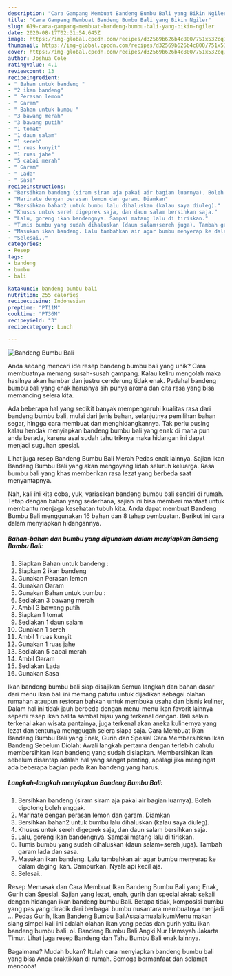 ```yaml
---
description: "Cara Gampang Membuat Bandeng Bumbu Bali yang Bikin Ngiler"
title: "Cara Gampang Membuat Bandeng Bumbu Bali yang Bikin Ngiler"
slug: 619-cara-gampang-membuat-bandeng-bumbu-bali-yang-bikin-ngiler
date: 2020-08-17T02:31:54.645Z
image: https://img-global.cpcdn.com/recipes/d32569b626b4c800/751x532cq70/bandeng-bumbu-bali-foto-resep-utama.jpg
thumbnail: https://img-global.cpcdn.com/recipes/d32569b626b4c800/751x532cq70/bandeng-bumbu-bali-foto-resep-utama.jpg
cover: https://img-global.cpcdn.com/recipes/d32569b626b4c800/751x532cq70/bandeng-bumbu-bali-foto-resep-utama.jpg
author: Joshua Cole
ratingvalue: 4.1
reviewcount: 13
recipeingredient:
- " Bahan untuk bandeng "
- "2 ikan bandeng"
- " Perasan lemon"
- " Garam"
- " Bahan untuk bumbu "
- "3 bawang merah"
- "3 bawang putih"
- "1 tomat"
- "1 daun salam"
- "1 sereh"
- "1 ruas kunyit"
- "1 ruas jahe"
- "5 cabai merah"
- " Garam"
- " Lada"
- " Sasa"
recipeinstructions:
- "Bersihkan bandeng (siram siram aja pakai air bagian luarnya). Boleh dipotong boleh enggak."
- "Marinate dengan perasan lemon dan garam. Diamkan"
- "Bersihkan bahan2 untuk bumbu lalu dihaluskan (kalau saya diuleg)."
- "Khusus untuk sereh digeprek saja, dan daun salam bersihkan saja."
- "Lalu, goreng ikan bandengnya. Sampai matang lalu di tiriskan."
- "Tumis bumbu yang sudah dihaluskan (daun salam+sereh juga). Tambah garam lada dan sasa."
- "Masukan ikan bandeng. Lalu tambahkan air agar bumbu menyerap ke dalam daging ikan. Campurkan. Nyala api kecil aja."
- "Selesai.."
categories:
- Resep
tags:
- bandeng
- bumbu
- bali

katakunci: bandeng bumbu bali 
nutrition: 255 calories
recipecuisine: Indonesian
preptime: "PT11M"
cooktime: "PT36M"
recipeyield: "3"
recipecategory: Lunch

---
```



![Bandeng Bumbu Bali](https://img-global.cpcdn.com/recipes/d32569b626b4c800/751x532cq70/bandeng-bumbu-bali-foto-resep-utama.jpg)

Anda sedang mencari ide resep bandeng bumbu bali yang unik? Cara membuatnya memang susah-susah gampang. Kalau keliru mengolah maka hasilnya akan hambar dan justru cenderung tidak enak. Padahal bandeng bumbu bali yang enak harusnya sih punya aroma dan cita rasa yang bisa memancing selera kita.

Ada beberapa hal yang sedikit banyak mempengaruhi kualitas rasa dari bandeng bumbu bali, mulai dari jenis bahan, selanjutnya pemilihan bahan segar, hingga cara membuat dan menghidangkannya. Tak perlu pusing kalau hendak menyiapkan bandeng bumbu bali yang enak di mana pun anda berada, karena asal sudah tahu triknya maka hidangan ini dapat menjadi suguhan spesial.

Lihat juga resep Bandeng Bumbu Bali Merah Pedas enak lainnya. Sajian Ikan Bandeng Bumbu Bali yang akan mengoyang lidah seluruh keluarga. Rasa bumbu bali yang khas memberikan rasa lezat yang berbeda saat menyantapnya.


Nah, kali ini kita coba, yuk, variasikan bandeng bumbu bali sendiri di rumah. Tetap dengan bahan yang sederhana, sajian ini bisa memberi manfaat untuk membantu menjaga kesehatan tubuh kita. Anda dapat membuat Bandeng Bumbu Bali menggunakan 16 bahan dan 8 tahap pembuatan. Berikut ini cara dalam menyiapkan hidangannya.

<!--inarticleads1-->

##### Bahan-bahan dan bumbu yang digunakan dalam menyiapkan Bandeng Bumbu Bali:

1. Siapkan  Bahan untuk bandeng :
1. Siapkan 2 ikan bandeng
1. Gunakan  Perasan lemon
1. Gunakan  Garam
1. Gunakan  Bahan untuk bumbu :
1. Sediakan 3 bawang merah
1. Ambil 3 bawang putih
1. Siapkan 1 tomat
1. Sediakan 1 daun salam
1. Gunakan 1 sereh
1. Ambil 1 ruas kunyit
1. Gunakan 1 ruas jahe
1. Sediakan 5 cabai merah
1. Ambil  Garam
1. Sediakan  Lada
1. Gunakan  Sasa


Ikan bandeng bumbu bali siap disajikan Semua langkah dan bahan dasar dari menu ikan bali ini memang patutu untuk dijadikan sebagai olahan rumahan ataupun restoran bahkan untuk membuka usaha dan bisnis kuliner, Dalam hal ini tidak jauh berbeda dengan menu-menu ikan favorit lainnya seperti resep ikan balita sambal hijau yang terkenal dengan. Bali selain terkenal akan wisata pantainya, juga terkenal akan aneka kulinernya yang lezat dan tentunya menggugah selera siapa saja. Cara Membuat Ikan Bandeng Bumbu Bali yang Enak, Gurih dan Spesial Cara Membersihkan Ikan Bandeng Sebelum Diolah: Awali langkah pertama dengan terlebih dahulu membersihkan ikan bandeng yang sudah disiapkan. Membersihkan ikan sebelum disantap adalah hal yang sangat penting, apalagi jika mengingat ada beberapa bagian pada ikan bandeng yang harus. 

<!--inarticleads2-->

##### Langkah-langkah menyiapkan Bandeng Bumbu Bali:

1. Bersihkan bandeng (siram siram aja pakai air bagian luarnya). Boleh dipotong boleh enggak.
1. Marinate dengan perasan lemon dan garam. Diamkan
1. Bersihkan bahan2 untuk bumbu lalu dihaluskan (kalau saya diuleg).
1. Khusus untuk sereh digeprek saja, dan daun salam bersihkan saja.
1. Lalu, goreng ikan bandengnya. Sampai matang lalu di tiriskan.
1. Tumis bumbu yang sudah dihaluskan (daun salam+sereh juga). Tambah garam lada dan sasa.
1. Masukan ikan bandeng. Lalu tambahkan air agar bumbu menyerap ke dalam daging ikan. Campurkan. Nyala api kecil aja.
1. Selesai..


Resep Memasak dan Cara Membuat Ikan Bandeng Bumbu Bali yang Enak, Gurih dan Spesial. Sajian yang lezat, enah, gurih dan special akrab sekali dengan hidangan ikan bandeng bumbu Bali. Betapa tidak, komposisi bumbu yang pas yang diracik dari berbagai bumbu nusantara membuatnya menjadi … Pedas Gurih, Ikan Bandeng Bumbu BaliAssalamualaikumMenu makan siang simpel kali ini adalah olahan ikan yang pedas dan gurih yaitu ikan bandeng bumbu bali. ol. Bandeng Bumbu Bali Angki Nur Hamsyah Jakarta Timur. Lihat juga resep Bandeng dan Tahu Bumbu Bali enak lainnya. 

Bagaimana? Mudah bukan? Itulah cara menyiapkan bandeng bumbu bali yang bisa Anda praktikkan di rumah. Semoga bermanfaat dan selamat mencoba!
